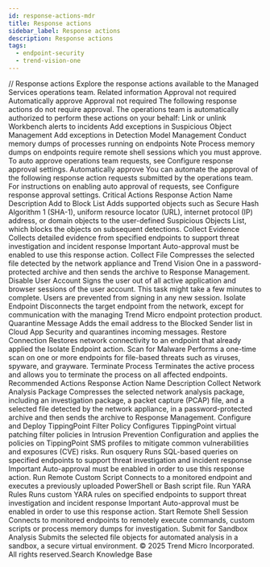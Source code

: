 ```yaml
---
id: response-actions-mdr
title: Response actions
sidebar_label: Response actions
description: Response actions
tags:
  - endpoint-security
  - trend-vision-one
---
```


/*<![CDATA[*/ $('#title').html($('meta[name=map-description]').attr('content')); /*]]>*/ Response actions Explore the response actions available to the Managed Services operations team. Related information Approval not required Automatically approve Approval not required The following response actions do not require approval. The operations team is automatically authorized to perform these actions on your behalf: Link or unlink Workbench alerts to incidents Add exceptions in Suspicious Object Management Add exceptions in Detection Model Management Conduct memory dumps of processes running on endpoints Note Process memory dumps on endpoints require remote shell sessions which you must approve. To auto approve operations team requests, see Configure response approval settings. Automatically approve You can automate the approval of the following response action requests submitted by the operations team. For instructions on enabling auto approval of requests, see Configure response approval settings. Critical Actions Response Action Name Description Add to Block List Adds supported objects such as Secure Hash Algorithm 1 (SHA-1), uniform resource locator (URL), internet protocol (IP) address, or domain objects to the user-defined Suspicious Objects List, which blocks the objects on subsequent detections. Collect Evidence Collects detailed evidence from specified endpoints to support threat investigation and incident response Important Auto-approval must be enabled to use this response action. Collect File Compresses the selected file detected by the network appliance and Trend Vision One in a password-protected archive and then sends the archive to Response Management. Disable User Account Signs the user out of all active application and browser sessions of the user account. This task might take a few minutes to complete. Users are prevented from signing in any new session. Isolate Endpoint Disconnects the target endpoint from the network, except for communication with the managing Trend Micro endpoint protection product. Quarantine Message Adds the email address to the Blocked Sender list in Cloud App Security and quarantines incoming messages. Restore Connection Restores network connectivity to an endpoint that already applied the Isolate Endpoint action. Scan for Malware Performs a one-time scan on one or more endpoints for file-based threats such as viruses, spyware, and grayware. Terminate Process Terminates the active process and allows you to terminate the process on all affected endpoints. Recommended Actions Response Action Name Description Collect Network Analysis Package Compresses the selected network analysis package, including an investigation package, a packet capture (PCAP) file, and a selected file detected by the network appliance, in a password-protected archive and then sends the archive to Response Management. Configure and Deploy TippingPoint Filter Policy Configures TippingPoint virtual patching filter policies in Intrusion Prevention Configuration and applies the policies on TippingPoint SMS profiles to mitigate common vulnerabilities and exposures (CVE) risks. Run osquery Runs SQL-based queries on specified endpoints to support threat investigation and incident response Important Auto-approval must be enabled in order to use this response action. Run Remote Custom Script Connects to a monitored endpoint and executes a previously uploaded PowerShell or Bash script file. Run YARA Rules Runs custom YARA rules on specified endpoints to support threat investigation and incident response Important Auto-approval must be enabled in order to use this response action. Start Remote Shell Session Connects to monitored endpoints to remotely execute commands, custom scripts or process memory dumps for investigation. Submit for Sandbox Analysis Submits the selected file objects for automated analysis in a sandbox, a secure virtual environment. © 2025 Trend Micro Incorporated. All rights reserved.Search Knowledge Base